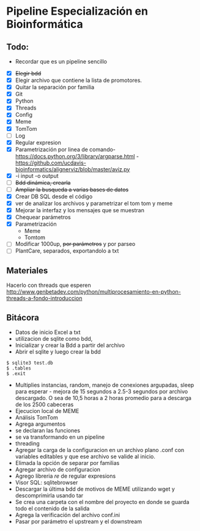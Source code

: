 # Pipeline Especialización en Bioinformática

## Todo:
+ Recordar que es un pipeline sencillo
- [x] ~~Elegir bdd~~
- [x] Elegir archivo que contiene la lista de promotores.
- [x] Quitar la separación por familia
- [x] Git
- [x] Python
- [x] Threads
- [x] Config
- [x] Meme  
- [x] TomTom
- [ ] Log
- [x] Regular expresion
- [x] Parametrización por linea de comando- https://docs.python.org/3/library/argparse.html - https://github.com/ucdavis-bioinformatics/alignerviz/blob/master/aviz.py
- [x] -i input -o output
- [ ] ~~Bdd dinámica, crearla~~
- [ ] ~~Ampliar la busqueda a varias bases de datos~~
- [x] Crear DB SQL desde el código
- [x] ver de analizar los archivos y parametrizar el tom tom y meme
- [x] Mejorar la interfaz y los mensajes que se muestran
- [x] Chequear parámetros
- [x] Parametrización
    + Meme 
    + Tomtom
- [ ] Modificar 1000up, ~~por parámetros~~ y por parseo
- [ ] PlantCare, separados, exportandolo a txt

## Materiales
Hacerlo con threads que esperen http://www.genbetadev.com/python/multiprocesamiento-en-python-threads-a-fondo-introduccion

## Bitácora
+ Datos de inicio Excel a txt
+ utilizacion de sqlite como bdd,
+ Inicializar y crear la Bdd a partir del archivo
+ Abrir el sqlite y luego crear la bdd

```
$ sqlite3 test.db
$ .tables
$ .exit
```

+ Multiplies instancias, random, manejo de conexiones argupadas, sleep para esperar - mejora de 15 segundos a 2.5-3 segundos por archivo descargado. O sea de 10,5 horas a 2 horas promedio para a descarga de los 2500 cabeceras
+ Ejecucion local de MEME
+ Análisis TomTom
+ Agrega argumentos
+ se declaran las funciones
+ se va transformando en un pipeline
+ threading
+ Agregar la carga de la configuracion en un archivo plano .conf con variables editables y que ese archivo se valide al inicio.
+ Elimada la opción de separar por familias
+ Agregar archivo de configuracion
+ Agrego libreria *re* de regular expresions
+ Visor SQL: sqlitebrowser
+ Descargar la última bdd de motivos de MEME utilizando wget y descomprimirla usando tar
+ Se crea una carpeta con el nombre del proyecto en donde se guarda todo el contenido de la salida
+ Agrega la verificación del archivo conf.ini
+ Pasar por parámetro el upstream y el downstream
